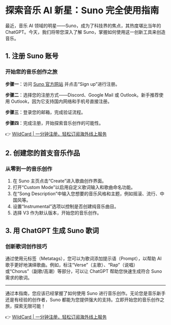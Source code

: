 # 探索音乐 AI 新星：Suno 完全使用指南

最近，音乐 AI 领域的明星——Suno，成为了科技界的焦点，其热度堪比当年的 ChatGPT。今天，我们将带您深入了解 Suno，掌握如何使用这一创新工具来创造音乐。

## 1. 注册 Suno 账号

### 开始您的音乐创作之旅

**步骤一**：访问 [Suno 官方网站](https://bbtdd.com/WildCard) 并点击“Sign up”进行注册。

**步骤二**：选择您的注册方式——Discord、Google Mail 或 Outlook。新手推荐使用 Outlook，因为它支持国内网络和手机号直接注册。

**步骤三**：登录您的邮箱，完成验证流程。

**步骤四**：完成注册，开始探索音乐创作的可能性。

👉 [WildCard | 一分钟注册，轻松订阅海外线上服务](https://bbtdd.com/WildCard)

## 2. 创建您的首支音乐作品

### 从零到一的音乐创作

1. 在 Suno 主页点击“Create”进入歌曲创作界面。
2. 打开“Custom Mode”以启用自定义歌词输入和歌曲命名功能。
3. 在“Song Description”中输入您想要的音乐风格和主题，例如摇滚、流行、中国风等。
4. 设置“Instrumental”选项以控制是否创建纯音乐曲目。
5. 选择 V3 作为默认版本，开始您的音乐创作。

## 3. 用 ChatGPT 生成 Suno 歌词

### 创新歌词创作技巧

通过使用元标签（Metatags），您可以为歌词添加提示语（Prompt），以帮助 AI 歌手更好地演绎歌曲。例如，标注“Verse”（主歌）、“Rap”（说唱）或“Chorus”（副歌/高潮）等部分，可以让 ChatGPT 帮助您快速生成符合 Suno 需求的歌词。

---

通过本指南，您应该已经掌握了如何使用 Suno 进行音乐创作。无论您是音乐新手还是有经验的创作者，Suno 都能为您提供强大的支持。立即开始您的音乐创作之旅，探索无限可能！

👉 [WildCard | 一分钟注册，轻松订阅海外线上服务](https://bbtdd.com/WildCard)